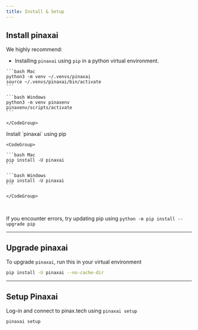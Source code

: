```yaml
---
title: Install & Setup
---
```


## Install pinaxai

We highly recommend:

- Installing `pinaxai` using `pip` in a python virtual environment.

<Steps>
  <Step title="Create a virtual environment">
    <CodeGroup>

    ```bash Mac
    python3 -m venv ~/.venvs/pinaxai
    source ~/.venvs/pinaxai/bin/activate
    ```

    ```bash Windows
    python3 -m venv pinaxenv
    pinaxenv/scripts/activate
    ```

    </CodeGroup>

  </Step>
  <Step title="Install pinaxai">
    Install `pinaxai` using pip

    <CodeGroup>

    ```bash Mac
    pip install -U pinaxai
    ```

    ```bash Windows
    pip install -U pinaxai
    ```

    </CodeGroup>

  </Step>
</Steps>

<br />

<Note>

If you encounter errors, try updating pip using `python -m pip install --upgrade pip`

</Note>

---

## Upgrade pinaxai

To upgrade `pinaxai`, run this in your virtual environment

```bash
pip install -U pinaxai --no-cache-dir
```

---

## Setup Pinaxai

Log-in and connect to pinax.tech using `pinaxai setup`

```bash
pinaxai setup
```
